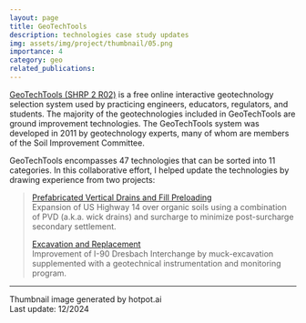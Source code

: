 ```yaml
---
layout: page
title: GeoTechTools
description: technologies case study updates
img: assets/img/project/thumbnail/05.png
importance: 4
category: geo
related_publications: 
---
```


[GeoTechTools (SHRP 2 R02)](https://www.geoinstitute.org/geotechtools/) is a free online interactive geotechnology selection system used by practicing engineers, educators, 
regulators, and students. The majority of the geotechnologies included in GeoTechTools are ground improvement technologies. The GeoTechTools system was developed in 2011 
by geotechnology experts, many of whom are members of the Soil Improvement Committee. 

GeoTechTools encompasses 47 technologies that can be sorted into 11 categories. In this collaborative effort, I helped update the technologies by drawing experience from two projects:

> [Prefabricated Vertical Drains and Fill Preloading](https://www.geoinstitute.org/node/16159) <br>
> Expansion of US Highway 14 over organic soils using a combination of PVD (a.k.a. wick drains) and surcharge to minimize post-surcharge secondary settlement.
>
> [Excavation and Replacement](https://www.geoinstitute.org/geotechtools/) <br>
> Improvement of I-90 Dresbach Interchange by muck-excavation supplemented with a geotechnical instrumentation and monitoring program.


***
Thumbnail image generated by hotpot.ai <br>
Last update: 12/2024

